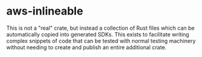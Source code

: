 # aws-inlineable

This is not a "real" crate, but instead a collection of Rust files which can be automatically copied into generated
SDKs. This exists to facilitate writing complex snippets of code that can be tested with normal testing machinery
without needing to create and publish an entire additional crate.
